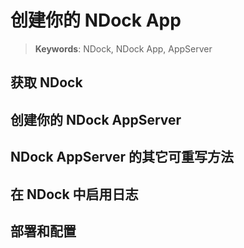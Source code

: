# 创建你的 NDock App

> __Keywords__: NDock, NDock App, AppServer


## 获取 NDock


## 创建你的 NDock AppServer


## NDock AppServer 的其它可重写方法


## 在 NDock 中启用日志


## 部署和配置


